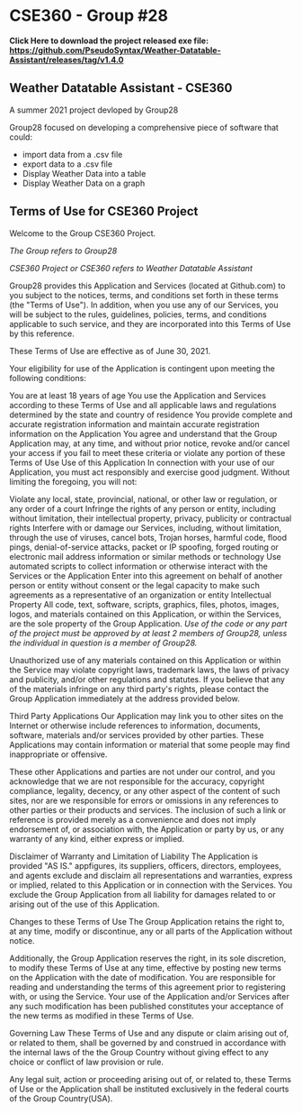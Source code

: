 # CSE360 - Group #28


**Click Here to download the project released exe file:** __https://github.com/PseudoSyntax/Weather-Datatable-Assistant/releases/tag/v1.4.0__

## Weather Datatable Assistant - CSE360
A summer 2021 project devloped by Group28

Group28 focused on developing a comprehensive piece of software that could:
- import data from a .csv file 
- export data to a .csv file 
- Display Weather Data into a table
- Display Weather Data on a graph



## Terms of Use for CSE360 Project
Welcome to the Group CSE360 Project.

*The Group refers to Group28*


*CSE360 Project or CSE360 refers to Weather Datatable Assistant*

Group28 provides this Application and Services (located at Github.com) to you subject to the notices, terms, and conditions set forth in these terms (the "Terms of Use"). In addition, when you use any of our Services, you will be subject to the rules, guidelines, policies, terms, and conditions applicable to such service, and they are incorporated into this Terms of Use by this reference.

These Terms of Use are effective as of June 30, 2021.

Your eligibility for use of the Application is contingent upon meeting the following conditions:

You are at least 18 years of age
You use the Application and Services according to these Terms of Use and all applicable laws and regulations determined by the state and country of residence
You provide complete and accurate registration information and maintain accurate registration information on the Application
You agree and understand that the Group Application may, at any time, and without prior notice, revoke and/or cancel your access if you fail to meet these criteria or violate any portion of these Terms of Use
Use of this Application
In connection with your use of our Application, you must act responsibly and exercise good judgment. Without limiting the foregoing, you will not:

Violate any local, state, provincial, national, or other law or regulation, or any order of a court
Infringe the rights of any person or entity, including without limitation, their intellectual property, privacy, publicity or contractual rights
Interfere with or damage our Services, including, without limitation, through the use of viruses, cancel bots, Trojan horses, harmful code, flood pings, denial-of-service attacks, packet or IP spoofing, forged routing or electronic mail address information or similar methods or technology
Use automated scripts to collect information or otherwise interact with the Services or the Application
Enter into this agreement on behalf of another person or entity without consent or the legal capacity to make such agreements as a representative of an organization or entity
Intellectual Property
All code, text, software, scripts, graphics, files, photos, images, logos, and materials contained on this Application, or within the Services, are the sole property of the Group Application. *Use of the code or any part of the project must be approved by at least 2 members of Group28, unless the individual in question is a member of Group28.*

Unauthorized use of any materials contained on this Application or within the Service may violate copyright laws, trademark laws, the laws of privacy and publicity, and/or other regulations and statutes. If you believe that any of the materials infringe on any third party's rights, please contact the Group Application immediately at the address provided below.

Third Party Applications
Our Application may link you to other sites on the Internet or otherwise include references to information, documents, software, materials and/or services provided by other parties. These Applications may contain information or material that some people may find inappropriate or offensive.

These other Applications and parties are not under our control, and you acknowledge that we are not responsible for the accuracy, copyright compliance, legality, decency, or any other aspect of the content of such sites, nor are we responsible for errors or omissions in any references to other parties or their products and services. The inclusion of such a link or reference is provided merely as a convenience and does not imply endorsement of, or association with, the Application or party by us, or any warranty of any kind, either express or implied.

Disclaimer of Warranty and Limitation of Liability
The Application is provided "AS IS." appfigures, its suppliers, officers, directors, employees, and agents exclude and disclaim all representations and warranties, express or implied, related to this Application or in connection with the Services. You exclude the Group Application from all liability for damages related to or arising out of the use of this Application.

Changes to these Terms of Use
The Group Application retains the right to, at any time, modify or discontinue, any or all parts of the Application without notice.

Additionally, the Group Application reserves the right, in its sole discretion, to modify these Terms of Use at any time, effective by posting new terms on the Application with the date of modification. You are responsible for reading and understanding the terms of this agreement prior to registering with, or using the Service. Your use of the Application and/or Services after any such modification has been published constitutes your acceptance of the new terms as modified in these Terms of Use.

Governing Law
These Terms of Use and any dispute or claim arising out of, or related to them, shall be governed by and construed in accordance with the internal laws of the the Group Country without giving effect to any choice or conflict of law provision or rule.

Any legal suit, action or proceeding arising out of, or related to, these Terms of Use or the Application shall be instituted exclusively in the federal courts of the Group Country(USA).

